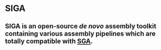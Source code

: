 # SIGA

## SIGA is an open-source _de novo_ assembly toolkit containing various assembly pipelines which are totally compatible with [SGA](https://github.com/jts/sga).

